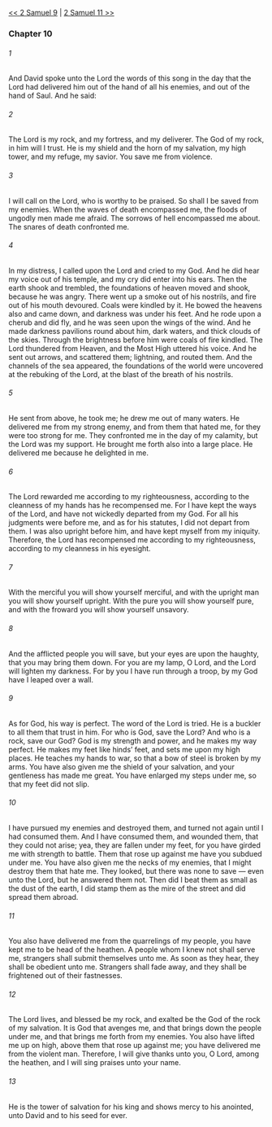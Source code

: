 [<< 2 Samuel 9](2%20Samuel%209.md)  |  [2 Samuel 11 >>](2%20Samuel%2011.md)

### Chapter 10
###### 1
And David spoke unto the Lord the words of this song in the day that the Lord had delivered him out of the hand of all his enemies, and out of the hand of Saul. And he said:

###### 2
The Lord is my rock, and my fortress, and my deliverer. The God of my rock, in him will I trust. He is my shield and the horn of my salvation, my high tower, and my refuge, my savior. You save me from violence.

###### 3
I will call on the Lord, who is worthy to be praised. So shall I be saved from my enemies. When the waves of death encompassed me, the floods of ungodly men made me afraid. The sorrows of hell encompassed me about. The snares of death confronted me.

###### 4
In my distress, I called upon the Lord and cried to my God. And he did hear my voice out of his temple, and my cry did enter into his ears. Then the earth shook and trembled, the foundations of heaven moved and shook, because he was angry. There went up a smoke out of his nostrils, and fire out of his mouth devoured. Coals were kindled by it. He bowed the heavens also and came down, and darkness was under his feet. And he rode upon a cherub and did fly, and he was seen upon the wings of the wind. And he made darkness pavilions round about him, dark waters, and thick clouds of the skies. Through the brightness before him were coals of fire kindled. The Lord thundered from Heaven, and the Most High uttered his voice. And he sent out arrows, and scattered them; lightning, and routed them. And the channels of the sea appeared, the foundations of the world were uncovered at the rebuking of the Lord, at the blast of the breath of his nostrils.

###### 5
He sent from above, he took me; he drew me out of many waters. He delivered me from my strong enemy, and from them that hated me, for they were too strong for me. They confronted me in the day of my calamity, but the Lord was my support. He brought me forth also into a large place. He delivered me because he delighted in me.

###### 6
The Lord rewarded me according to my righteousness, according to the cleanness of my hands has he recompensed me. For I have kept the ways of the Lord, and have not wickedly departed from my God. For all his judgments were before me, and as for his statutes, I did not depart from them. I was also upright before him, and have kept myself from my iniquity. Therefore, the Lord has recompensed me according to my righteousness, according to my cleanness in his eyesight.

###### 7
With the merciful you will show yourself merciful, and with the upright man you will show yourself upright. With the pure you will show yourself pure, and with the froward you will show yourself unsavory.

###### 8
And the afflicted people you will save, but your eyes are upon the haughty, that you may bring them down. For you are my lamp, O Lord, and the Lord will lighten my darkness. For by you I have run through a troop, by my God have I leaped over a wall.

###### 9
As for God, his way is perfect. The word of the Lord is tried. He is a buckler to all them that trust in him. For who is God, save the Lord? And who is a rock, save our God? God is my strength and power, and he makes my way perfect. He makes my feet like hinds’ feet, and sets me upon my high places. He teaches my hands to war, so that a bow of steel is broken by my arms. You have also given me the shield of your salvation, and your gentleness has made me great. You have enlarged my steps under me, so that my feet did not slip.

###### 10
I have pursued my enemies and destroyed them, and turned not again until I had consumed them. And I have consumed them, and wounded them, that they could not arise; yea, they are fallen under my feet, for you have girded me with strength to battle. Them that rose up against me have you subdued under me. You have also given me the necks of my enemies, that I might destroy them that hate me. They looked, but there was none to save — even unto the Lord, but he answered them not. Then did I beat them as small as the dust of the earth, I did stamp them as the mire of the street and did spread them abroad.

###### 11
You also have delivered me from the quarrelings of my people, you have kept me to be head of the heathen. A people whom I knew not shall serve me, strangers shall submit themselves unto me. As soon as they hear, they shall be obedient unto me. Strangers shall fade away, and they shall be frightened out of their fastnesses.

###### 12
The Lord lives, and blessed be my rock, and exalted be the God of the rock of my salvation. It is God that avenges me, and that brings down the people under me, and that brings me forth from my enemies. You also have lifted me up on high, above them that rose up against me; you have delivered me from the violent man. Therefore, I will give thanks unto you, O Lord, among the heathen, and I will sing praises unto your name.

###### 13
He is the tower of salvation for his king and shows mercy to his anointed, unto David and to his seed for ever.